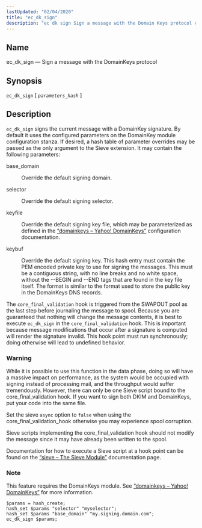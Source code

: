 ```yaml
---
lastUpdated: "02/04/2020"
title: "ec_dk_sign"
description: "ec dk sign Sign a message with the Domain Keys protocol ec dk sign parameters hash ec dk sign signs the current message with a Domain Key signature By default it uses the configured parameters on the Domain Key module configuration stanza If desired a hash table of parameter overrides..."
---
```


<a name="sieve.ref.ec_dk_sign"></a> 
## Name

ec_dk_sign — Sign a message with the DomainKeys protocol

## Synopsis

`ec_dk_sign` [ *`parameters_hash`* ]

<a name="idp29356832"></a> 
## Description

`ec_dk_sign` signs the current message with a DomainKey signature. By default it uses the configured parameters on the DomainKey module configuration stanza. If desired, a hash table of parameter overrides may be passed as the only argument to the Sieve extension. It may contain the following parameters:

<dl class="variablelist">

<dt>base_domain</dt>

<dd>

Override the default signing domain.

</dd>

<dt>selector</dt>

<dd>

Override the default signing selector.

</dd>

<dt>keyfile</dt>

<dd>

Override the default signing key file, which may be parameterized as defined in the [“domainkeys – Yahoo! DomainKeys”](/momentum/3/3-reference/3-reference-modules-domainkeys) configuration documentation.

</dd>

<dt>keybuf</dt>

<dd>

Override the default signing key. This hash entry must contain the PEM encoded private key to use for signing the messages. This must be a contiguous string, with no line breaks and no white space, without the --BEGIN and --END tags that are found in the key file itself. The format is similar to the format used to store the public key in the DomainKeys DNS records.

</dd>

</dl>

The `core_final_validation` hook is triggered from the SWAPOUT pool as the last step before journaling the message to spool. Because you are guaranteed that nothing will change the message contents, it is best to execute `ec_dk_sign` in the `core_final_validation` hook. This is important because message modifications that occur after a signature is computed will render the signature invalid. This hook point must run synchronously; doing otherwise will lead to undefined behavior.

### Warning

While it is possible to use this function in the data phase, doing so will have a massive impact on performance, as the system would be occupied with signing instead of processing mail, and the throughput would suffer tremendously. However, there can only be one Sieve script bound to the core_final_validation hook. If you want to sign both DKIM and DomainKeys, put your code into the same file.

Set the sieve `async` option to `false` when using the core_final_validation_hook otherwise you may experience spool corruption.

Sieve scripts implementing the core_final_validation hook should not modify the message since it may have already been written to the spool.

Documentation for how to execute a Sieve script at a hook point can be found on the [“sieve – The Sieve Module”](/momentum/3/3-reference/modules-sieve) documentation page.

### Note

This feature requires the DomainKeys module. See [“domainkeys – Yahoo! DomainKeys”](/momentum/3/3-reference/3-reference-modules-domainkeys) for more information.

<a name="example.ec_dk_sign"></a> 


```
$params = hash_create;
hash_set $params "selector" "myselector";
hash_set $params "base_domain" "my.signing.domain.com";
ec_dk_sign $params;
```